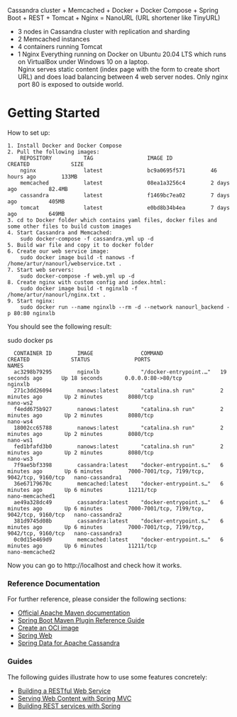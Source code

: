 Cassandra cluster + Memcached + Docker + Docker Compose + Spring Boot + REST + Tomcat + Nginx = NanoURL (URL shortener like TinyURL)
 * 3 nodes in Cassandra cluster with replication and sharding
 * 2 Memcached instances
 * 4 containers running Tomcat
 * 1 Nginx
Everything running on Docker on Ubuntu 20.04 LTS which runs on VirtualBox under Windows 10 on a laptop.  
Nginx serves static content (index page with the form to create short URL) and does load balancing between 4 web server nodes. Only nginx port 80 is exposed to outside world.

# Getting Started
  
How to set up:  

	1. Install Docker and Docker Compose  	
	2. Pull the following images:  		
		REPOSITORY          TAG                 IMAGE ID            CREATED             SIZE  		
		nginx               latest              bc9a0695f571        46 hours ago        133MB  		
		memcached           latest              08ea1a3256c4        2 days ago          82.4MB  		
		cassandra           latest              f1469bc7ea02        7 days ago          405MB  		
		tomcat              latest              e0bd8b34b4ea        7 days ago          649MB  		
	3. cd to Docker folder which contains yaml files, docker files and some other files to build custom images  	
	4. Start Cassandra and Memcached:  
		sudo docker-compose -f cassandra.yml up -d  	
	5. Build war file and copy it to docker folder  	
	6. Create our web service image:  
		sudo docker image build -t nanows -f /home/artur/nanourl/webservice.txt .  	
	7. Start web servers:  
		sudo docker-compose -f web.yml up -d  	
	8. Create nginx with custom config and index.html:  
		sudo docker image build -t nginxlb -f /home/artur/nanourl/nginx.txt .  	
	9. Start nginx:  
		sudo docker run --name nginxlb --rm -d --network nanourl_backend -p 80:80 nginxlb  

You should see the following result:  

sudo docker ps  
```
  CONTAINER ID        IMAGE               COMMAND                  CREATED             STATUS              PORTS                                         NAMES  
  ac3298b79295        nginxlb             "/docker-entrypoint.…"   19 seconds ago      Up 18 seconds       0.0.0.0:80->80/tcp                            nginxlb  
  271c3dd26094        nanows:latest       "catalina.sh run"        2 minutes ago       Up 2 minutes        8080/tcp                                      nano-ws2  
  f4edd675b927        nanows:latest       "catalina.sh run"        2 minutes ago       Up 2 minutes        8080/tcp                                      nano-ws4  
  18002cc65788        nanows:latest       "catalina.sh run"        2 minutes ago       Up 2 minutes        8080/tcp                                      nano-ws1  
  fed1bfafd3b0        nanows:latest       "catalina.sh run"        2 minutes ago       Up 2 minutes        8080/tcp                                      nano-ws3  
  7f9ae5bf3398        cassandra:latest    "docker-entrypoint.s…"   6 minutes ago       Up 6 minutes        7000-7001/tcp, 7199/tcp, 9042/tcp, 9160/tcp   nano-cassandra1  
  36e67179670c        memcached:latest    "docker-entrypoint.s…"   6 minutes ago       Up 6 minutes        11211/tcp                                     nano-memcached1  
  ae49a328dc49        cassandra:latest    "docker-entrypoint.s…"   6 minutes ago       Up 6 minutes        7000-7001/tcp, 7199/tcp, 9042/tcp, 9160/tcp   nano-cassandra2  
  381d9745d08b        cassandra:latest    "docker-entrypoint.s…"   6 minutes ago       Up 6 minutes        7000-7001/tcp, 7199/tcp, 9042/tcp, 9160/tcp   nano-cassandra3  
  0c0d15e469d9        memcached:latest    "docker-entrypoint.s…"   6 minutes ago       Up 6 minutes        11211/tcp                                     nano-memcached2  
```  
Now you can go to http://localhost and check how it works.  

### Reference Documentation
For further reference, please consider the following sections:

* [Official Apache Maven documentation](https://maven.apache.org/guides/index.html)
* [Spring Boot Maven Plugin Reference Guide](https://docs.spring.io/spring-boot/docs/2.4.0/maven-plugin/reference/html/)
* [Create an OCI image](https://docs.spring.io/spring-boot/docs/2.4.0/maven-plugin/reference/html/#build-image)
* [Spring Web](https://docs.spring.io/spring-boot/docs/2.4.0/reference/htmlsingle/#boot-features-developing-web-applications)
* [Spring Data for Apache Cassandra](https://docs.spring.io/spring-boot/docs/2.4.0/reference/htmlsingle/#boot-features-cassandra)

### Guides
The following guides illustrate how to use some features concretely:

* [Building a RESTful Web Service](https://spring.io/guides/gs/rest-service/)
* [Serving Web Content with Spring MVC](https://spring.io/guides/gs/serving-web-content/)
* [Building REST services with Spring](https://spring.io/guides/tutorials/bookmarks/)

